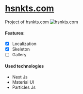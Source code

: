 # [hsnkts.com](https://hsnkts.now.sh/)

Project of hsnkts.com
![hsnkts.com](https://i.ibb.co/qC7PXX9/hasan.png)

#### Features:

- [x] Localization
- [x] Skeleton
- [ ] Gallery

#### Used technologies

- Next Js
- Material UI
- Particles Js
